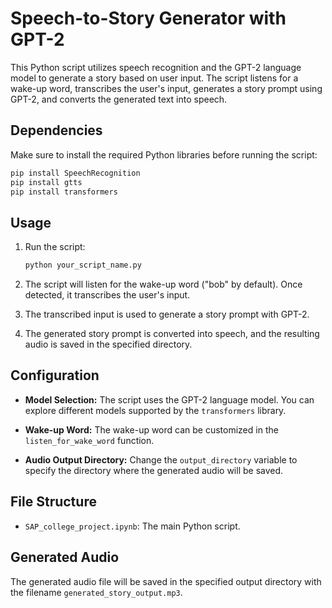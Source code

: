 # Speech-to-Story Generator with GPT-2

This Python script utilizes speech recognition and the GPT-2 language model to generate a story based on user input. The script listens for a wake-up word, transcribes the user's input, generates a story prompt using GPT-2, and converts the generated text into speech.

## Dependencies

Make sure to install the required Python libraries before running the script:

```bash
pip install SpeechRecognition
pip install gtts
pip install transformers
```

## Usage

1. Run the script:
   ```bash
   python your_script_name.py
   ```

2. The script will listen for the wake-up word ("bob" by default). Once detected, it transcribes the user's input.

3. The transcribed input is used to generate a story prompt with GPT-2.

4. The generated story prompt is converted into speech, and the resulting audio is saved in the specified directory.

## Configuration

- **Model Selection:** The script uses the GPT-2 language model. You can explore different models supported by the `transformers` library.

- **Wake-up Word:** The wake-up word can be customized in the `listen_for_wake_word` function.

- **Audio Output Directory:** Change the `output_directory` variable to specify the directory where the generated audio will be saved.

## File Structure

- `SAP_college_project.ipynb`: The main Python script.

## Generated Audio

The generated audio file will be saved in the specified output directory with the filename `generated_story_output.mp3`.
